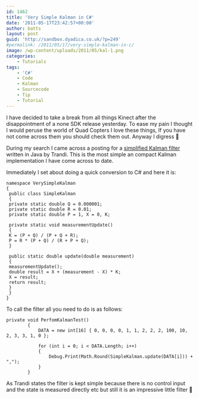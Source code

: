 ```yaml
---
id: 1462
title: 'Very Simple Kalman in C#'
date: '2011-05-17T23:42:57+00:00'
author: batts
layout: post
guid: 'http://sandbox.dyadica.co.uk/?p=249'
#permalink: /2011/05/17/very-simple-kalman-in-c/
image: /wp-content/uploads/2011/05/kal-1.png
categories:
    - Tutorials
tags:
    - 'C#'
    - Code
    - Kalman
    - Sourcecode
    - Tip
    - Tutorial
---
```


I have decided to take a break from all things Kinect after the disappointment of a none SDK release yesterday. To ease my pain I thought I would peruse the world of Quad Copters I love these things, If you have not come across them you should check them out. Anyway I digress 🙂

During my search I came across a posting for a [simplified Kalman filter](http://trandi.wordpress.com/2011/05/16/kalman-filter-simplified-version/) written in Java by Trandi. This is the most simple an compact Kalman implementation I have come across to date.

Immediately I set about doing a quick conversion to C# and here it is:

```
namespace VerySimpleKalman
{
 public class SimpleKalman
 {
 private static double Q = 0.000001;
 private static double R = 0.01;
 private static double P = 1, X = 0, K;

 private static void measurementUpdate()
 {
 K = (P + Q) / (P + Q + R);
 P = R * (P + Q) / (R + P + Q);
 }

 public static double update(double measurement)
 {
 measurementUpdate();
 double result = X + (measurement - X) * K;
 X = result;
 return result;
 }
 }
}
```

To call the filter all you need to do is as follows:

```
private void PerfomKalmanTest()
        {
            DATA = new int[16] { 0, 0, 0, 0, 1, 1, 2, 2, 2, 100, 10, 2, 3, 3, 1, 0 };

            for (int i = 0; i < DATA.Length; i++)
            {
                Debug.Print(Math.Round(SimpleKalman.update(DATA[i])) + ",");
            }
        }
```

As Trandi states the filter is kept simple because there is no control input and the state is measured directly etc but still it is an impressive little filter 🙂